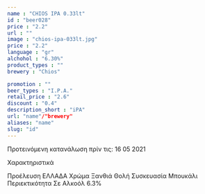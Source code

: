 ```yaml
---
name : "CHIOS IPA 0.33lt"
id : "beer028"
price : "2.2"
url : ""
image : "chios-ipa-033lt.jpg"
price : "2.2"
language : "gr"
alchohol : "6.30%"
product_types : ""
brewery : "Chios"

promotion : ""
beer_types : "I.P.A."
retail_price : "2.6"
discount : "0.4"
description_short : "iPA"
url: "name"/"brewery"
aliases: "name"
slug: "id"
---
```


Προτεινόμενη κατανάλωση πρίν τις: 16 05 2021

Χαρακτηριστικά

Προέλευση
ΕΛΛΑΔΑ
Χρώμα
Ξανθιά Θολή
Συσκευασία
Μπουκάλι
Περιεκτικότητα Σε Αλκοόλ
6.3%